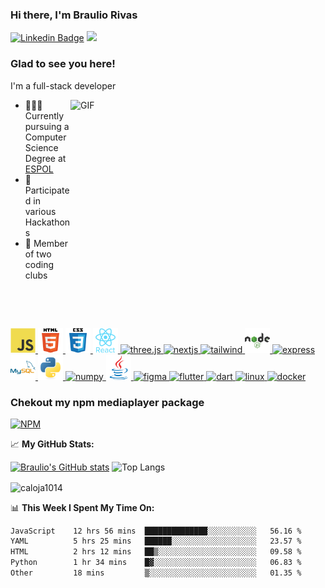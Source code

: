 ### Hi there, I'm Braulio Rivas
[![Linkedin Badge](https://img.shields.io/badge/-LinkedIn-0e76a8?style=flat-square&logo=Linkedin&logoColor=white)](https://www.linkedin.com/in/braulio-rivas-abad/)
![](https://komarev.com/ghpvc/?username=brauliorivas&color=green)

### Glad to see you here! &nbsp;
I'm a full-stack developer



<img align="right" alt="GIF" src="https://github.com/Gapur/Gapur/blob/master/coding.gif?raw=true" width="408" height="318" />

<p>
  <ul>
    <li>
      👨🏻‍💻 Currently pursuing a Computer Science Degree at <a href="https://www.espol.edu.ec/" target="_blank rel="noreferrer">ESPOL</a>
    </li>
    <li>
      🏁 Participated in various Hackathons
    </li>
    <li>
      🦴 Member of two coding clubs
    </li>
  </ul>
  <br />
</p>

</br>

<p align="left"> 
  <a href="https://developer.mozilla.org/en-US/docs/Web/JavaScript" target="_blank" rel="noreferrer">
    <img src="https://raw.githubusercontent.com/devicons/devicon/master/icons/javascript/javascript-original.svg" alt="javascript" width="40" height="40" /> 
  </a>
  <a href="https://www.w3.org/html/" target="_blank" rel="noreferrer">
    <img src="https://raw.githubusercontent.com/devicons/devicon/master/icons/html5/html5-original-wordmark.svg" alt="html5" width="40" height="40" /> 
  </a>
  <a href="https://www.w3schools.com/css/" target="_blank" rel="noreferrer">
    <img src="https://raw.githubusercontent.com/devicons/devicon/master/icons/css3/css3-original-wordmark.svg" alt="css3" width="40" height="40" />
  </a>
  <a href="https://react.dev/" target="_blank" rel="noreferrer">
    <img src="https://raw.githubusercontent.com/devicons/devicon/master/icons/react/react-original-wordmark.svg" alt="react" width="40" height="40" /> 
  </a>
  <a href="https://threejs.org/" target="_blank" rel="noreferrer">
    <img src="https://cdn.jsdelivr.net/gh/devicons/devicon/icons/threejs/threejs-original-wordmark.svg" alt="three.js" width="40" height="40" /> 
  </a>          
  <a href="https://nextjs.org/" target="_blank" rel="noreferrer"> 
    <img src="https://cdn.jsdelivr.net/gh/devicons/devicon/icons/nextjs/nextjs-original-wordmark.svg" alt="nextjs" width="40" height="40" />
  </a> 
  <a href="https://tailwindcss.com/" target="_blank" rel="noreferrer">
    <img src="https://cdn.jsdelivr.net/gh/devicons/devicon/icons/tailwindcss/tailwindcss-original-wordmark.svg" alt="tailwind" width="40" height="40" />
  </a> 
  <a href="https://nodejs.org" target="_blank" rel="noreferrer">
    <img src="https://raw.githubusercontent.com/devicons/devicon/master/icons/nodejs/nodejs-original-wordmark.svg" alt="nodejs" width="40" height="40" />
  </a> 
  <a href="https://expressjs.com/" target="_blank" rel="noreferrer">              
    <img src="https://cdn.jsdelivr.net/gh/devicons/devicon/icons/express/express-original.svg" alt="express" width="40" height="40" />
  </a>
  <a href="https://www.mysql.com/" target="_blank" rel="noreferrer"> 
    <img src="https://raw.githubusercontent.com/devicons/devicon/master/icons/mysql/mysql-original-wordmark.svg" alt="mysql" width="40" height="40" />
  </a>
  <a href="https://www.python.org" target="_blank" rel="noreferrer">
    <img src="https://raw.githubusercontent.com/devicons/devicon/master/icons/python/python-original.svg" alt="python" width="40" height="40" /> 
  </a> 
  <a href="https://numpy.org/" target="_blank" rel="noreferrer">  
    <img src="https://cdn.jsdelivr.net/gh/devicons/devicon/icons/numpy/numpy-original.svg" alt="numpy" width="40" height="40"/>
  </a> 
  <a href="https://www.java.com" target="_blank" rel="noreferrer">
    <img src="https://raw.githubusercontent.com/devicons/devicon/master/icons/java/java-original.svg" alt="java" width="40" height="40" />
  </a> 
  <a href="https://www.figma.com/" target="_blank" rel="noreferrer">
    <img src="https://cdn.jsdelivr.net/gh/devicons/devicon/icons/figma/figma-original.svg" alt="figma" width="40" height="40" />
  </a>
  <a href="https://flutter.dev/" target="_blank" rel="noreferrer"> 
    <img src="https://cdn.jsdelivr.net/gh/devicons/devicon/icons/flutter/flutter-original.svg" alt="flutter" width="40" height="40" />
  </a>
  <a href="https://dart.dev/" target="_blank" rel="noreferrer">
    <img src="https://cdn.jsdelivr.net/gh/devicons/devicon/icons/dart/dart-original.svg" alt="dart" width="40" height="40" />
  </a>
  <a href="https://github.com/torvalds/linux" target="_blank" rel="noreferrer">          
    <img src="https://cdn.jsdelivr.net/gh/devicons/devicon/icons/linux/linux-original.svg" alt="linux" width="40" height="40" />
  </a>
  <a href="https://www.docker.com/" target="_blank" rel="noreferrer">              
    <img src="https://cdn.jsdelivr.net/gh/devicons/devicon/icons/docker/docker-original.svg" alt="docker" width="40" height="40" />
  </a>
</p>

### Chekout my npm mediaplayer package
[![NPM](https://img.shields.io/badge/NPM-%23000000.svg?style=for-the-badge&logo=npm&logoColor=white)](https://www.npmjs.com/package/@braulio0000/mediaplayer)


📈 **My GitHub Stats:**

[![Braulio's GitHub stats](https://github-readme-stats.vercel.app/api?username=brauliorivas&theme=tokyonight)](https://github.com/brauliorivas) ![Top Langs](https://github-readme-stats.vercel.app/api/top-langs/?username=brauliorivas&layout=compact&theme=radical)

<p><img align="center" src="https://github-readme-streak-stats.herokuapp.com/?user=brauliorivas&theme=dark&background=0d1117&date_format=M%20j%5B%2C%20Y%5D" alt="caloja1014" /></p>



📊 **This Week I Spent My Time On:**
<!--START_SECTION:waka-->

```txt
JavaScript    12 hrs 56 mins  ██████████████░░░░░░░░░░░   56.16 %
YAML          5 hrs 25 mins   ██████░░░░░░░░░░░░░░░░░░░   23.57 %
HTML          2 hrs 12 mins   ██▒░░░░░░░░░░░░░░░░░░░░░░   09.58 %
Python        1 hr 34 mins    █▓░░░░░░░░░░░░░░░░░░░░░░░   06.83 %
Other         18 mins         ▒░░░░░░░░░░░░░░░░░░░░░░░░   01.35 %
```

<!--END_SECTION:waka-->
